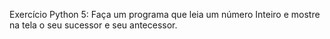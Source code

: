 Exercício Python 5: Faça um programa que leia um número Inteiro e mostre na tela o seu sucessor e seu antecessor.